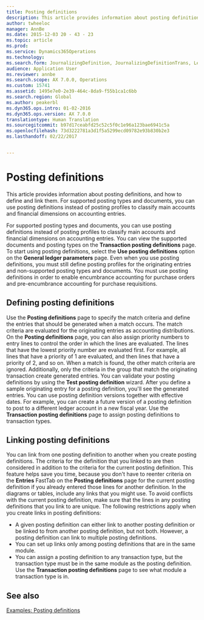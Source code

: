 ```yaml
---
title: Posting definitions
description: This article provides information about posting definitions, and how to define and link them. For supported posting types and documents, you can use posting definitions instead of posting profiles to classify main accounts and financial dimensions on accounting entries.
author: twheeloc
manager: AnnBe
ms.date: 2015-12-03 20 - 43 - 23
ms.topic: article
ms.prod: 
ms.service: Dynamics365Operations
ms.technology: 
ms.search.form: JournalizingDefinition, JournalizingDefinitionTrans, LedgerParameters
audience: Application User
ms.reviewer: annbe
ms.search.scope: AX 7.0.0, Operations
ms.custom: 15741
ms.assetid: 1495e7e0-2e39-464c-8da9-f55b1ca1c6bb
ms.search.region: Global
ms.author: peakerbl
ms.dyn365.ops.intro: 01-02-2016
ms.dyn365.ops.version: AX 7.0.0
translationtype: Human Translation
ms.sourcegitcommit: b97d17ceabfd25c52c5f0c1e96a123bae6941c5a
ms.openlocfilehash: 73d3222781a3d1f5a5299ecd09782e93b830b2e3
ms.lasthandoff: 02/22/2017


---
```


# <a name="posting-definitions"></a>Posting definitions

This article provides information about posting definitions, and how to define and link them. For supported posting types and documents, you can use posting definitions instead of posting profiles to classify main accounts and financial dimensions on accounting entries.

For supported posting types and documents, you can use posting definitions instead of posting profiles to classify main accounts and financial dimensions on accounting entries. You can view the supported documents and posting types on the **Transaction posting definitions** page. To start using posting definitions, select the **Use posting definitions** option on the **General ledger parameters** page. Even when you use posting definitions, you must still define posting profiles for the originating entries and non-supported posting types and documents. You must use posting definitions in order to enable encumbrance accounting for purchase orders and pre-encumbrance accounting for purchase requisitions.

## <a name="defining-posting-definitions"></a>Defining posting definitions
Use the **Posting definitions** page to specify the match criteria and define the entries that should be generated when a match occurs. The match criteria are evaluated for the originating entries as accounting distributions. On the **Posting definitions** page, you can also assign priority numbers to entry lines to control the order in which the lines are evaluated. The lines that have the lowest priority number are evaluated first. For example, all lines that have a priority of 1 are evaluated, and then lines that have a priority of 2, and so on. When a match is found, the other match criteria are ignored. Additionally, only the criteria in the group that match the originating transaction create generated entries. You can validate your posting definitions by using the **Test posting definition** wizard. After you define a sample originating entry for a posting definition, you'll see the generated entries. You can use posting definition versions together with effective dates. For example, you can create a future version of a posting definition to post to a different ledger account in a new fiscal year. Use the **Transaction posting definitions** page to assign posting definitions to transaction types.

## <a name="linking-posting-definitions"></a>Linking posting definitions
You can link from one posting definition to another when you create posting definitions. The criteria for the definition that you linked to are then considered in addition to the criteria for the current posting definition. This feature helps save you time, because you don't have to reenter criteria on the **Entries** FastTab on the **Posting definitions** page for the current posting definition if you already entered those lines for another definition. In the diagrams or tables, include any links that you might use. To avoid conflicts with the current posting definition, make sure that the lines in any posting definitions that you link to are unique. The following restrictions apply when you create links in posting definitions:

-   A given posting definition can either link to another posting definition or be linked to from another posting definition, but not both. However, a posting definition can link to multiple posting definitions.
-   You can set up links only among posting definitions that are in the same module.
-   You can assign a posting definition to any transaction type, but the transaction type must be in the same module as the posting definition. Use the **Transaction posting definitions** page to see what module a transaction type is in.


<a name="see-also"></a>See also
--------

[Examples: Posting definitions](https://ax.help.dynamics.com/en/?post_type=incsub_wiki&p=74871)



